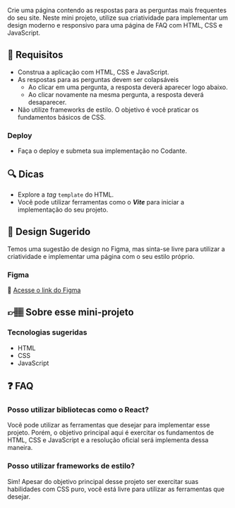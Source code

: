 Crie uma página contendo as respostas para as perguntas mais frequentes do seu site. Neste mini projeto, utilize sua criatividade para implementar um design moderno e responsivo para uma página de FAQ com HTML, CSS e JavaScript.

## 🔨 Requisitos

- Construa a aplicação com HTML, CSS e JavaScript.
- As respostas para as perguntas devem ser colapsáveis
	 - Ao clicar em uma pergunta, a resposta deverá aparecer logo abaixo.
	 - Ao clicar novamente na mesma pergunta, a resposta deverá desaparecer.
- Não utilize frameworks de estilo. O objetivo é você praticar os fundamentos básicos de CSS.

### Deploy

- Faça o deploy e submeta sua implementação no Codante.

## 🔍 Dicas

- Explore a _tag_ `template` do HTML.
- Você pode utilizar ferramentas como o **_Vite_** para iniciar a implementação do seu projeto.

## 🎨 Design Sugerido

Temos uma sugestão de design no Figma, mas sinta-se livre para utilizar a criatividade e implementar uma página com o seu estilo próprio.

### Figma

🔗 [Acesse o link do Figma](https://www.figma.com/community/file/1278004378073537594)

## 👉🏽 Sobre esse mini-projeto

### Tecnologias sugeridas

- HTML
- CSS
- JavaScript

## ❓ FAQ

### Posso utilizar bibliotecas como o React?

Você pode utilizar as ferramentas que desejar para implementar esse projeto. Porém, o objetivo principal aqui é exercitar os fundamentos de HTML, CSS e JavaScript e a resolução oficial será implementa dessa maneira.

### Posso utilizar frameworks de estilo?

Sim! Apesar do objetivo principal desse projeto ser exercitar suas habilidades com CSS puro, você está livre para utilizar as ferramentas que desejar.
